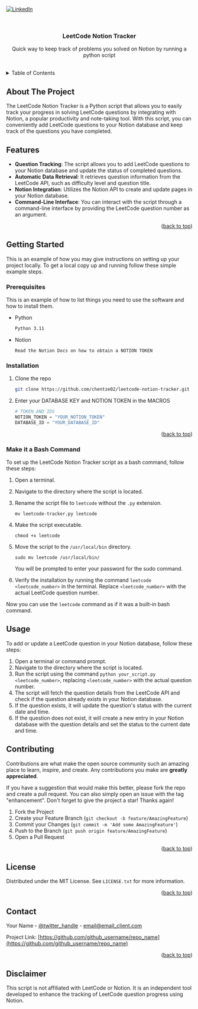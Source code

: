 <!-- Improved compatibility of back to top link: See: https://github.com/othneildrew/Best-README-Template/pull/73 -->

<a name="readme-top"></a>

<!--
*** Thanks for checking out the Best-README-Template. If you have a suggestion
*** that would make this better, please fork the repo and create a pull request
*** or simply open an issue with the tag "enhancement".
*** Don't forget to give the project a star!
*** Thanks again! Now go create something AMAZING! :D
-->

<!-- PROJECT SHIELDS -->
<!--
*** I'm using markdown "reference style" links for readability.
            *** Reference links are enclosed in brackets [ ] instead of parentheses ( ).
*** See the bottom of this document for the declaration of the reference variables
*** for contributors-url, forks-url, etc. This is an optional, concise syntax you may use.
*** https://www.markdownguide.org/basic-syntax/#reference-style-links
-->

[![LinkedIn][linkedin-shield]][linkedin-url]

<!-- PROJECT LOGO -->
<br />
<div align="center">

<h3 align="center">LeetCode Notion Tracker</h3>

<p align="center">
    Quick way to keep track of problems you solved on Notion by running a python script
    <br />
    <br />
  </p>
</div>

<!-- TABLE OF CONTENTS -->
<details>
  <summary>Table of Contents</summary>
  <ol>
    <li>
      <a href="#about-the-project">About The Project</a>
    </li>
    <li>
      <a href="#getting-started">Getting Started</a>
      <ul>
        <li><a href="#prerequisites">Prerequisites</a></li>
        <li><a href="#installation">Installation</a></li>
      </ul>
    </li>
    <li><a href="#usage">Usage</a></li>
    <li><a href="#roadmap">Roadmap</a></li>
    <li><a href="#contributing">Contributing</a></li>
    <li><a href="#license">License</a></li>
    <li><a href="#contact">Contact</a></li>
    <li><a href="#acknowledgments">Acknowledgments</a></li>
  </ol>
</details>

<!-- ABOUT THE PROJECT -->

## About The Project

The LeetCode Notion Tracker is a Python script that allows you to easily track
your progress in solving LeetCode questions by integrating with Notion, a
popular productivity and note-taking tool. With this script, you can
conveniently add LeetCode questions to your Notion database and keep track of
the questions you have completed.

## Features

- **Question Tracking**: The script allows you to add LeetCode questions to your
  Notion database and update the status of completed questions.
- **Automatic Data Retrieval**: It retrieves question information from the
  LeetCode API, such as difficulty level and question title.
- **Notion Integration**: Utilizes the Notion API to create and update pages in
  your Notion database.
- **Command-Line Interface**: You can interact with the script through a
  command-line interface by providing the LeetCode question number as an
  argument.

<p align="right">(<a href="#readme-top">back to top</a>)</p>

<!-- GETTING STARTED -->

## Getting Started

This is an example of how you may give instructions on setting up your project
locally. To get a local copy up and running follow these simple example steps.

### Prerequisites

This is an example of how to list things you need to use the software and how to
install them.

- Python
  ```sh
  Python 3.11
  ```
- Notion
  ```
  Read the Notion Docs on how to obtain a NOTION TOKEN
  ```

### Installation

1. Clone the repo
   ```sh
   git clone https://github.com/chentze02/leetcode-notion-tracker.git
   ```
2. Enter your DATABASE KEY and NOTION TOKEN in the MACROS
   ```python
   # TOKEN AND IDS
   NOTION_TOKEN = "YOUR_NOTION_TOKEN" 
   DATABASE_ID = "YOUR_DATABASE_ID"
   ```

<p align="right">(<a href="#readme-top">back to top</a>)</p>

### Make it a Bash Command

To set up the LeetCode Notion Tracker script as a bash command, follow these
steps:

1. Open a terminal.
2. Navigate to the directory where the script is located.
3. Rename the script file to `leetcode` without the `.py` extension.

   `mv leetcode-tracker.py leetcode`

4. Make the script executable.

   `chmod +x leetcode`

5. Move the script to the `/usr/local/bin` directory.

   `sudo mv leetcode /usr/local/bin/`

   You will be prompted to enter your password for the sudo command.
6. Verify the installation by running the command `leetcode <leetcode_number>`
   in the terminal. Replace `<leetcode_number>` with the actual LeetCode
   question number.

Now you can use the `leetcode` command as if it was a built-in bash command.

<!-- USAGE EXAMPLES -->

## Usage

To add or update a LeetCode question in your Notion database, follow these
steps:

1. Open a terminal or command prompt.
2. Navigate to the directory where the script is located.
3. Run the script using the command `python your_script.py <leetcode_number>`,
   replacing `<leetcode_number>` with the actual question number.
4. The script will fetch the question details from the LeetCode API and check if
   the question already exists in your Notion database.
5. If the question exists, it will update the question's status with the current
   date and time.
6. If the question does not exist, it will create a new entry in your Notion
   database with the question details and set the status to the current date and
   time.

<!-- CONTRIBUTING -->

## Contributing

Contributions are what make the open source community such an amazing place to
learn, inspire, and create. Any contributions you make are **greatly
appreciated**.

If you have a suggestion that would make this better, please fork the repo and
create a pull request. You can also simply open an issue with the tag
"enhancement". Don't forget to give the project a star! Thanks again!

1. Fork the Project
2. Create your Feature Branch (`git checkout -b feature/AmazingFeature`)
3. Commit your Changes (`git commit -m 'Add some AmazingFeature'`)
4. Push to the Branch (`git push origin feature/AmazingFeature`)
5. Open a Pull Request

<p align="right">(<a href="#readme-top">back to top</a>)</p>

<!-- LICENSE -->

## License

Distributed under the MIT License. See `LICENSE.txt` for more information.

<p align="right">(<a href="#readme-top">back to top</a>)</p>

<!-- CONTACT -->

## Contact

Your Name - [@twitter_handle](https://twitter.com/twitter_handle) -
email@email_client.com

Project Link:
[https://github.com/github_username/repo_name](https://github.com/github_username/repo_name)

<p align="right">(<a href="#readme-top">back to top</a>)</p>

## Disclaimer

This script is not affiliated with LeetCode or Notion. It is an independent tool
developed to enhance the tracking of LeetCode question progress using Notion.

<!-- MARKDOWN LINKS & IMAGES -->
<!-- https://www.markdownguide.org/basic-syntax/#reference-style-links -->

[forks-shield]: https://img.shields.io/github/forks/github_username/repo_name.svg?style=for-the-badge
[forks-url]: https://github.com/chentze02/leetcode-notion-tracker/network/members
[stars-shield]: https://img.shields.io/github/stars/github_username/repo_name.svg?style=for-the-badge
[stars-url]: https://github.com/github_username/repo_name/stargazers
[issues-shield]: https://img.shields.io/github/issues/github_username/repo_name.svg?style=for-the-badge
[issues-url]: https://github.com/github_username/repo_name/issues
[license-shield]: https://img.shields.io/github/license/github_username/repo_name.svg?style=for-the-badge
[license-url]: https://github.com/chentze02/leetcode-notion-tracker/
[linkedin-shield]: https://img.shields.io/badge/-LinkedIn-black.svg?style=for-the-badge&logo=linkedin&colorB=555
[linkedin-url]: https://linkedin.com/in/linkedin_username
[product-screenshot]: images/screenshot.png
[Next.js]: https://img.shields.io/badge/next.js-000000?style=for-the-badge&logo=nextdotjs&logoColor=white
[Next-url]: https://nextjs.org/
[React.js]: https://img.shields.io/badge/React-20232A?style=for-the-badge&logo=react&logoColor=61DAFB
[React-url]: https://reactjs.org/
[Vue.js]: https://img.shields.io/badge/Vue.js-35495E?style=for-the-badge&logo=vuedotjs&logoColor=4FC08D
[Vue-url]: https://vuejs.org/
[Angular.io]: https://img.shields.io/badge/Angular-DD0031?style=for-the-badge&logo=angular&logoColor=white
[Angular-url]: https://angular.io/
[Svelte.dev]: https://img.shields.io/badge/Svelte-4A4A55?style=for-the-badge&logo=svelte&logoColor=FF3E00
[Svelte-url]: https://svelte.dev/
[Laravel.com]: https://img.shields.io/badge/Laravel-FF2D20?style=for-the-badge&logo=laravel&logoColor=white
[Laravel-url]: https://laravel.com
[Bootstrap.com]: https://img.shields.io/badge/Bootstrap-563D7C?style=for-the-badge&logo=bootstrap&logoColor=white
[Bootstrap-url]: https://getbootstrap.com
[JQuery.com]: https://img.shields.io/badge/jQuery-0769AD?style=for-the-badge&logo=jquery&logoColor=white
[JQuery-url]: https://jquery.com
